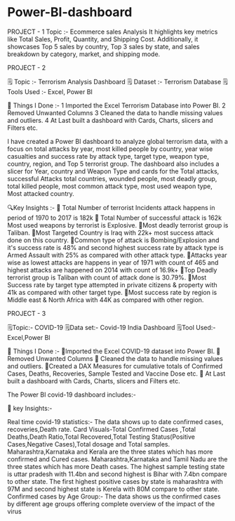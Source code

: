 # Power-BI-dashboard

PROJECT - 1
Topic :- Ecommerce sales Analysis
It highlights key metrics like Total Sales, Profit, Quantity, and Shipping Cost. Additionally, it showcases Top 5 sales by country, Top 3 sales by state, and sales breakdown by category, market, and shipping mode.


PROJECT - 2

🗒 Topic :- Terrorism Analysis Dashboard 
🗒 Dataset :- Terrorism Database 
🗒 Tools Used :- Excel, Power BI

📝 Things I Done :- 1 Imported the Excel Terrorism Database into Power BI. 2 Removed Unwanted Columns 3 Cleaned the data to handle missing values and outliers. 4 At Last built a dashboard with Cards, Charts, slicers and Filters etc.

I have created a Power BI dashboard to analyze global terrorism data, with a focus on total attacks by year, most killed people by country, year wise casualties and success rate by attack type, target type, weapon type, country, region, and Top 5 terrorist group. The dashboard also includes a slicer for Year, country and Weapon Type and cards for the Total attacks, successful Attacks total countries, wounded people, most deadly group, total killed people, most common attack type, most used weapon type, Most attacked country.

🔍Key Insights :- 🔸 Total Number of terrorist Incidents attack happens in period of 1970 to 2017 is 182k 🔹 Total Number of successful attack is 162k Most used weapons by terrorist is Explosive. 🔸Most deadly terrorist group is Taliban. 🔹Most Targeted Country is Iraq with 22k+ most success attack done on this country. 🔸Common type of attack is Bombing/Explosion and it's success rate is 48% and second highest success rate by attack type is Armed Assault with 25% as compared with other attack type. 🔹Attacks year wise as lowest attacks are happens in year of 1971 with count of 465 and highest attacks are happened on 2014 with count of 16.9k+ 🔸Top Deadly terrorist group is Taliban with count of attack done is 30.79%. 🔹Most Success rate by target type attempted in private citizens & property with 41k as compared with other target type. 🔹Most success rate by region is Middle east & North Africa with 44K as compared with other region.

PROJECT - 3

🗒Topic:- COVID-19 
🗒Data set:- Covid-19 India Dashboard 
🗒Tool Used:- Excel,Power BI

📝 Things I Done :- 🔹Imported the Excel COVID-19 dataset into Power BI. 🔹 Removed Unwanted Columns 🔹 Cleaned the data to handle missing values and outliers. 🔹Created a DAX Measures for cumulative totals of Confirmed Cases, Deaths, Recoveries, Sample Tested and Vaccine Dose etc. 🔹 At Last built a dashboard with Cards, Charts, slicers and Filters etc.

The Power BI covid-19 dashboard includes:-

📌 key Insights:-

Real time covid-19 statistics:- The data shows up to date confirmed cases, recoveries,Death rate.
Card Visuals-Total Confirmed Cases ,Total Deaths,Death Ratio,Total Recovered,Total Testing Status(Positive Cases,Negative Cases),Total dosage and Total samples.
Maharashtra,Karnataka and Kerala are the three states which has more confirmed and Cured cases.
Maharashtra,Karnataka and Tamil Nadu are the three states which has more Death cases.
The highest sample testing state is uttar pradesh with 11.4bn and second highest is Bihar with 7.4bn compare to other state.
The first highest positive cases by state is maharashtra with 97M and second highest state is Kerela with 80M compare to other state.
Confirmed cases by Age Group:- The data shows us the confirmed cases by different age groups offering complete overview of the impact of the virus
